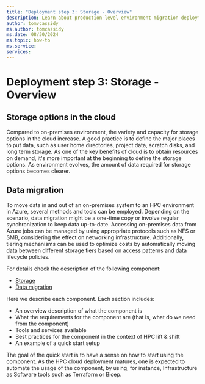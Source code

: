 ```yaml
---
title: "Deployment step 3: Storage - Overview"
description: Learn about production-level environment migration deployment step three.
author: tomvcassidy
ms.author: tomcassidy
ms.date: 08/30/2024
ms.topic: how-to
ms.service: 
services: 
---
```


# Deployment step 3: Storage - Overview

## Storage options in the cloud

Compared to on-premises environment, the variety and capacity for storage options in the cloud increase. A good practice is to define the major places to put data, such as user home directories, project data, scratch disks, and long term storage. As one of the key benefits of cloud is to obtain resources on demand, it's more important at the beginning to define the storage options. As environment evolves, the amount of data required for storage options becomes clearer.

## Data migration

To move data in and out of an on-premises system to an HPC environment in Azure, several methods and tools can be employed. Depending on the scenario, data migration might be a one-time copy or involve regular synchronization to keep data up-to-date. Accessing on-premises data from Azure jobs can be managed by using appropriate protocols such as NFS or SMB, considering the effect on networking infrastructure. Additionally, tiering mechanisms can be used to optimize costs by automatically moving data between different storage tiers based on access patterns and data lifecycle policies.

For details check the description of the following component:

- [Storage](lift-and-shift-step-3-storage.md)
- [Data migration](lift-and-shift-step-3-data-migration.md)

Here we describe each component. Each section includes:

- An overview description of what the component is
- What the requirements for the component are (that is, what do we need from the component)
- Tools and services available
- Best practices for the component in the context of HPC lift & shift
- An example of a quick start setup

The goal of the quick start is to have a sense on how to start using the component. As the HPC cloud deployment matures, one is expected to automate the usage of the component, by using, for instance, Infrastructure as Software tools such as Terraform or Bicep.